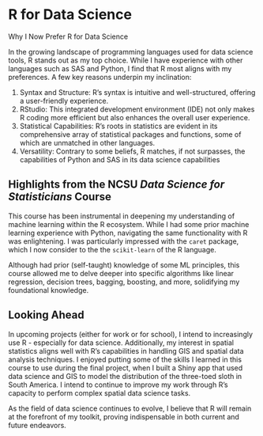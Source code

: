 R for Data Science
================

Why I Now Prefer R for Data Science

In the growing landscape of programming languages used for data science
tools, R stands out as my top choice. While I have experience with other
languages such as SAS and Python, I find that R most aligns with my
preferences. A few key reasons underpin my inclination:

1.  Syntax and Structure: R’s syntax is intuitive and well-structured,
    offering a user-friendly experience.
2.  RStudio: This integrated development environment (IDE) not only
    makes R coding more efficient but also enhances the overall user
    experience.
3.  Statistical Capabilities: R’s roots in statistics are evident in its
    comprehensive array of statistical packages and functions, some of
    which are unmatched in other languages.
4.  Versatility: Contrary to some beliefs, R matches, if not surpasses,
    the capabilities of Python and SAS in its data science capabilities

## Highlights from the NCSU *Data Science for Statisticians* Course

This course has been instrumental in deepening my understanding of
machine learning within the R ecosystem. While I had some prior machine
learning experience with Python, navigating the same functionality with
R was enlightening. I was particularly impressed with the `caret`
package, which I now consider to the the `scikit-learn` of the R
language.

Although had prior (self-taught) knowledge of some ML principles, this
course allowed me to delve deeper into specific algorithms like linear
regression, decision trees, bagging, boosting, and more, solidifying my
foundational knowledge.

## Looking Ahead

In upcoming projects (either for work or for school), I intend to
increasingly use R - especially for data science. Additionally, my
interest in spatial statistics aligns well with R’s capabilities in
handling GIS and spatial data analysis techniques. I enjoyed putting
some of the skills I learned in this course to use during the final
project, when I built a Shiny app that used data science and GIS to
model the distribution of the three-toed sloth in South America. I
intend to continue to improve my work through R’s capacity to perform
complex spatial data science tasks.

As the field of data science continues to evolve, I believe that R will
remain at the forefront of my toolkit, proving indispensable in both
current and future endeavors.
